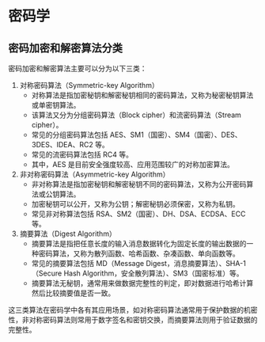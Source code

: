 # 密码学

## 密码加密和解密算法分类

密码加密和解密算法主要可以分为以下三类：

1. 对称密码算法（Symmetric-key Algorithm）
   - 对称算法是指加密秘钥和解密秘钥相同的密码算法，又称为秘密秘钥算法或单密钥算法。
   - 该算法又分为分组密码算法（Block cipher）和流密码算法（Stream cipher）。
   - 常见的分组密码算法包括 AES、SM1（国密）、SM4（国密）、DES、3DES、IDEA、RC2 等。
   - 常见的流密码算法包括 RC4 等。
   - 其中，AES 是目前安全强度较高、应用范围较广的对称加密算法。
2. 非对称密码算法（Asymmetric-key Algorithm）
   - 非对称算法是指加密秘钥和解密秘钥不同的密码算法，又称为公开密码算法或公钥算法。
   - 加密秘钥可以公开，又称为公钥；解密秘钥必须保密，又称为私钥。
   - 常见非对称算法包括 RSA、SM2（国密）、DH、DSA、ECDSA、ECC 等。
3. 摘要算法（Digest Algorithm）
   - 摘要算法是指把任意长度的输入消息数据转化为固定长度的输出数据的一种密码算法，又称为散列函数、哈希函数、杂凑函数、单向函数等。
   - 常见的摘要算法包括 MD（Message Digest，消息摘要算法）、SHA-1（Secure Hash Algorithm，安全散列算法）、SM3（国密标准）等。
   - 摘要算法无秘钥，通常用来做数据完整性的判定，即对数据进行哈希计算然后比较摘要值是否一致。

这三类算法在密码学中各有其应用场景，如对称密码算法通常用于保护数据的机密性，非对称密码算法则常用于数字签名和密钥交换，而摘要算法则用于验证数据的完整性。

